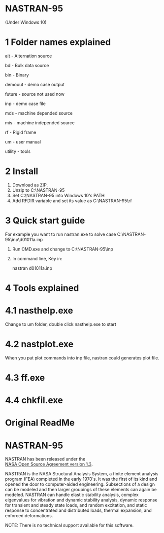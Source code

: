 # NASTRAN-95

(Under Windows 10)

# 1 Folder names explained

alt     - Alternation source

bd      - Bulk data source

bin     - Binary

demoout - demo case output

future  - source not used now

inp     - demo case file

mds     - machine depended source

mis     - machine independed source

rf      - Rigid frame

um      - user manual

utility - tools

# 2 Install

1. Download as ZIP. 
2. Unzip to C:\NASTRAN-95
3. Set C:\NASTRAN-95 into Windows 10's PATH
4. Add RFDIR variable and set its value as C:\NASTRAN-95\rf 

# 3 Quick start guide

For example you want to run nastran.exe to solve case C:\NASTRAN-95\inp\d01011a.inp

1. Run CMD.exe and change to C:\NASTRAN-95\inp
6. In command line, Key in: 

   nastran d01011a.inp
   
# 4 Tools explained

# 4.1 nasthelp.exe

Change to um folder, double click nasthelp.exe to start

# 4.2 nastplot.exe

When you put plot commands into inp file, nastran could generates plot file. 

# 4.3 ff.exe

# 4.4 chkfil.exe





# Original ReadMe

# NASTRAN-95

NASTRAN has been released under the  
[NASA Open Source Agreement version 1.3](https://github.com/nasa/NASTRAN-95/raw/master/NASA%20Open%20Source%20Agreement-NASTRAN%2095.doc).


NASTRAN is the NASA Structural Analysis System, a finite element analysis program (FEA) completed in the early 1970's. It was the first of its kind and opened the door to computer-aided engineering. Subsections of a design can be modeled and then larger groupings of these elements can again be modeled. NASTRAN can handle elastic stability analysis, complex eigenvalues for vibration and dynamic stability analysis, dynamic response for transient and steady state loads, and random excitation, and static response to concentrated and distributed loads, thermal expansion, and enforced deformations.

NOTE: There is no technical support available for this software.
